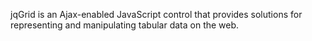 jqGrid is an Ajax-enabled JavaScript control that provides solutions for representing and manipulating tabular data on the web.